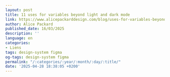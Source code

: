 ```yaml
---
layout: post
title: 11 uses for variables beyond light and dark mode
link: https://www.alicepackarddesign.com/blog/uses-for-variables-beyond-light-and-dark-mode
author: Alice Packard
published_date: 16/03/2025
description: ''
language: en
categories:
- Liens
tags: design-system figma
og-tags: design-system figma
permalink: "/:categories/:year/:month/:day/:title/"
date: '2025-04-28 18:38:05 +0200'
---
```

